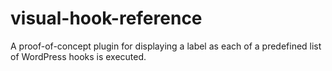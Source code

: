 visual-hook-reference
=====================

A proof-of-concept plugin for displaying a label as each of a predefined list of WordPress hooks is executed.